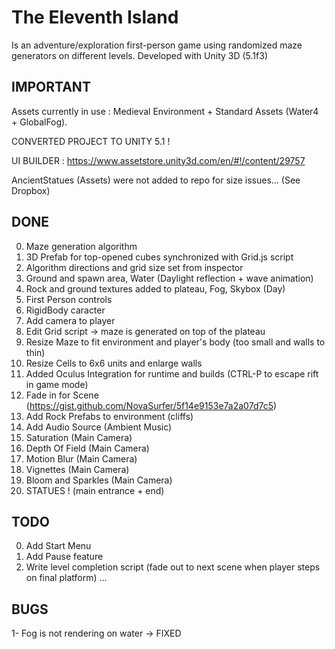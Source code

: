 # The Eleventh Island
Is an adventure/exploration first-person game using randomized maze generators on different levels. 
Developed with Unity 3D (5.1f3)


IMPORTANT
-------
Assets currently in use : Medieval Environment + Standard Assets (Water4 + GlobalFog).

CONVERTED PROJECT TO UNITY 5.1 !

UI BUILDER : https://www.assetstore.unity3d.com/en/#!/content/29757

AncientStatues (Assets) were not added to repo for size issues... (See Dropbox)

DONE
-------

0. Maze generation algorithm
0. 3D Prefab for top-opened cubes synchronized with Grid.js script
0. Algorithm directions and grid size set from inspector
0. Ground and spawn area, Water (Daylight reflection + wave animation)
0. Rock and ground textures added to plateau, Fog, Skybox (Day)
0. First Person controls
0. RigidBody caracter
0. Add camera to player
0. Edit Grid script -> maze is generated on top of the plateau
0. Resize Maze to fit environment and player's body (too small and walls to thin)
0. Resize Cells to 6x6 units and enlarge walls
0. Added Oculus Integration for runtime and builds (CTRL-P to escape rift in game mode)
0. Fade in for Scene (https://gist.github.com/NovaSurfer/5f14e9153e7a2a07d7c5)
0. Add Rock Prefabs to environment (cliffs)
0. Add Audio Source (Ambient Music)
0. Saturation (Main Camera)
0. Depth Of Field (Main Camera)
0. Motion Blur (Main Camera)
0. Vignettes (Main Camera)
0. Bloom and Sparkles (Main Camera)
0. STATUES ! (main entrance + end)

TODO
-------
0. Add Start Menu
0. Add Pause feature
0. Write level completion script (fade out to next scene when player steps on final platform)
...

BUGS
-------
1- Fog is not rendering on water -> FIXED
